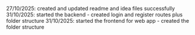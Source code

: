 27/10/2025: created and updated readme and idea files successfully
31/10/2025: started the backend - created login and register routes plus folder structure
31/10/2025: started the frontend for web app - created the folder structure